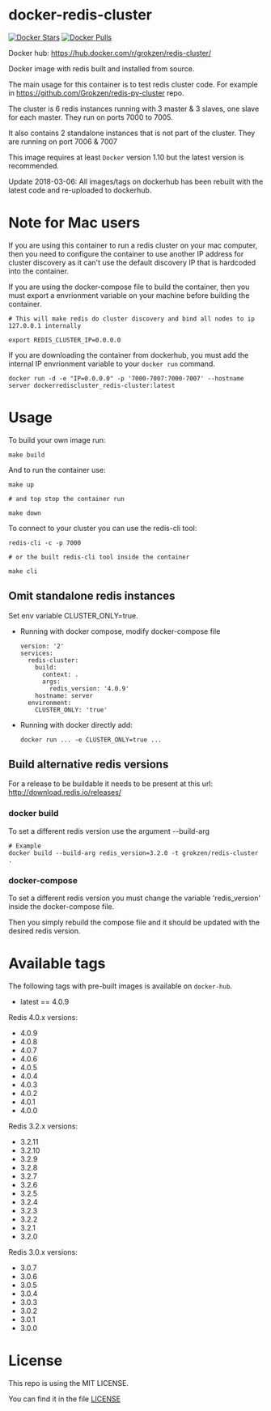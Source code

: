 # docker-redis-cluster

[![Docker Stars](https://img.shields.io/docker/stars/grokzen/redis-cluster.svg)](hub])
[![Docker Pulls](https://img.shields.io/docker/pulls/grokzen/redis-cluster.svg)](hub])

Docker hub: https://hub.docker.com/r/grokzen/redis-cluster/

Docker image with redis built and installed from source.

The main usage for this container is to test redis cluster code. For example in https://github.com/Grokzen/redis-py-cluster repo.

The cluster is 6 redis instances running with 3 master & 3 slaves, one slave for each master. They run on ports 7000 to 7005.

It also contains 2 standalone instances that is not part of the cluster. They are running on port 7006 & 7007

This image requires at least `Docker` version 1.10 but the latest version is recommended.

Update 2018-03-06: All images/tags on dockerhub has been rebuilt with the latest code and re-uploaded to dockerhub.


# Note for Mac users

If you are using this container to run a redis cluster on your mac computer, then you need to configure the container to use another IP address for cluster discovery as it can't use the default discovery IP that is hardcoded into the container.

If you are using the docker-compose file to build the container, then you must export a envrionment variable on your machine before building the container.

```
# This will make redis do cluster discovery and bind all nodes to ip 127.0.0.1 internally

export REDIS_CLUSTER_IP=0.0.0.0
```

If you are downloading the container from dockerhub, you must add the internal IP envrionment variable to your `docker run` command.

```
docker run -d -e "IP=0.0.0.0" -p '7000-7007:7000-7007' --hostname server dockerrediscluster_redis-cluster:latest  
```



# Usage

To build your own image run:

    make build

And to run the container use:

    make up

    # and top stop the container run

    make down

To connect to your cluster you can use the redis-cli tool:

    redis-cli -c -p 7000

    # or the built redis-cli tool inside the container

    make cli


## Omit standalone redis instances

Set env variable CLUSTER_ONLY=true.

* Running with docker compose, modify docker-compose file

      version: '2'
      services:
        redis-cluster:
          build:
            context: .
            args:
              redis_version: '4.0.9'
          hostname: server
        environment:
          CLUSTER_ONLY: 'true'

* Running with docker directly add:

      docker run ... -e CLUSTER_ONLY=true ...


## Build alternative redis versions

For a release to be buildable it needs to be present at this url: http://download.redis.io/releases/


### docker build

To set a different redis version use the argument --build-arg

    # Example
    docker build --build-arg redis_version=3.2.0 -t grokzen/redis-cluster .


### docker-compose

To set a different redis version you must change the variable 'redis_version' inside the docker-compose file.

Then you simply rebuild the compose file and it should be updated with the desired redis version.


# Available tags

The following tags with pre-built images is available on `docker-hub`.

- latest == 4.0.9

Redis 4.0.x versions:

- 4.0.9
- 4.0.8
- 4.0.7
- 4.0.6
- 4.0.5
- 4.0.4
- 4.0.3
- 4.0.2
- 4.0.1
- 4.0.0

Redis 3.2.x versions:

- 3.2.11
- 3.2.10
- 3.2.9
- 3.2.8
- 3.2.7
- 3.2.6
- 3.2.5
- 3.2.4
- 3.2.3
- 3.2.2
- 3.2.1
- 3.2.0

Redis 3.0.x versions:

- 3.0.7
- 3.0.6
- 3.0.5
- 3.0.4
- 3.0.3
- 3.0.2
- 3.0.1
- 3.0.0


# License

This repo is using the MIT LICENSE.

You can find it in the file [LICENSE](LICENSE)
